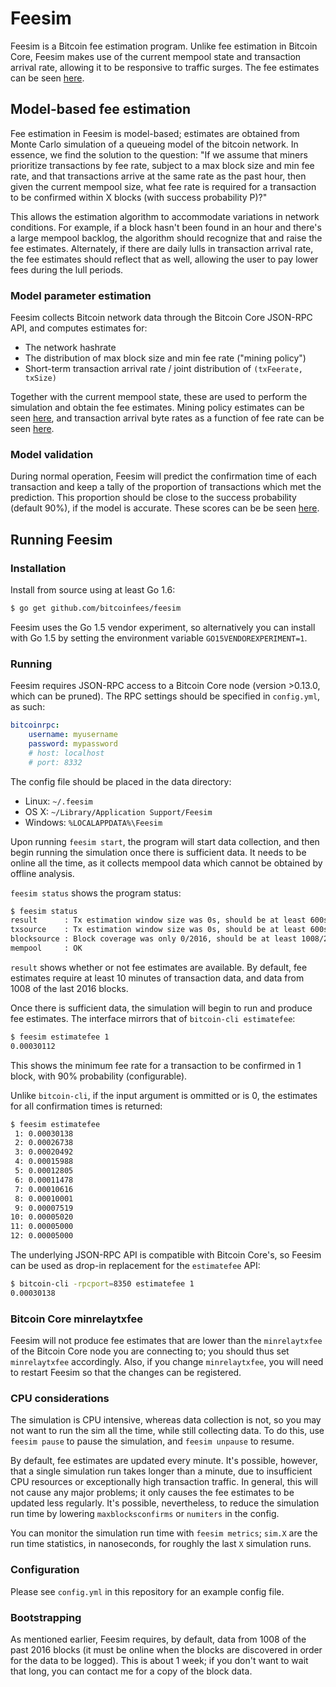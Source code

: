 # Feesim
Feesim is a Bitcoin fee estimation program. Unlike fee estimation in Bitcoin
Core, Feesim makes use of the current mempool state and transaction arrival
rate, allowing it to be responsive to traffic surges. The fee estimates can be
seen [here](https://bitcoinfees.github.io).

## Model-based fee estimation
Fee estimation in Feesim is model-based; estimates are obtained from Monte Carlo
simulation of a queueing model of the bitcoin network. In essence, we find the
solution to the question: "If we assume that miners prioritize transactions by
fee rate, subject to a max block size and min fee rate, and that transactions
arrive at the same rate as the past hour, then given the current mempool size,
what fee rate is required for a transaction to be confirmed within X blocks
(with success probability P)?"

This allows the estimation algorithm to accommodate variations in network
conditions. For example, if a block hasn't been found in an hour and there's a
large mempool backlog, the algorithm should recognize that and raise the fee
estimates. Alternately, if there are daily lulls in transaction arrival rate,
the fee estimates should reflect that as well, allowing the user to pay lower
fees during the lull periods.

### Model parameter estimation
Feesim collects Bitcoin network data through the Bitcoin Core JSON-RPC API, and
computes estimates for:
* The network hashrate
* The distribution of max block size and min fee rate ("mining policy")
* Short-term transaction arrival rate / joint distribution of `(txFeerate,
  txSize)`

Together with the current mempool state, these are used to perform the
simulation and obtain the fee estimates. Mining policy estimates can be seen
[here](https://bitcoinfees.github.io/misc/mining), and transaction arrival
byte rates as a function of fee rate can be seen
[here](https://bitcoinfees.github.io/misc/profile).

### Model validation
During normal operation, Feesim will predict the confirmation time of each
transaction and keep a tally of the proportion of transactions which met the
prediction. This proportion should be close to the success probability (default
90%), if the model is accurate. These scores can be be seen
[here](https://bitcoinfees.github.io/misc/predictscores).

## Running Feesim
### Installation
Install from source using at least Go 1.6:
```sh
$ go get github.com/bitcoinfees/feesim
```
Feesim uses the Go 1.5 vendor experiment, so alternatively you can install with
Go 1.5 by setting the environment variable `GO15VENDOREXPERIMENT=1`.

### Running
Feesim requires JSON-RPC access to a Bitcoin Core node (version >0.13.0, which can be pruned).
The RPC settings should be specified in `config.yml`, as such:
```yml
bitcoinrpc:
    username: myusername
    password: mypassword
    # host: localhost
    # port: 8332
```
The config file should be placed in the data directory:
* Linux: `~/.feesim`
* OS X: `~/Library/Application Support/Feesim`
* Windows: `%LOCALAPPDATA%\Feesim`

Upon running `feesim start`, the program will start data collection, and then
begin running the simulation once there is sufficient data. It needs to be
online all the time, as it collects mempool data which cannot be obtained by
offline analysis.

`feesim status` shows the program status:
```sh
$ feesim status
result      : Tx estimation window size was 0s, should be at least 600s
txsource    : Tx estimation window size was 0s, should be at least 600s
blocksource : Block coverage was only 0/2016, should be at least 1008/2016.
mempool     : OK
```
`result` shows whether or not fee estimates are available. By default, fee
estimates require at least 10 minutes of transaction data, and data from 1008 of
the last 2016 blocks.

Once there is sufficient data, the simulation will begin to run and produce fee
estimates. The interface mirrors that of `bitcoin-cli estimatefee`:
```sh
$ feesim estimatefee 1
0.00030112
```
This shows the minimum fee rate for a transaction to be confirmed in 1 block,
with 90% probability (configurable).

Unlike `bitcoin-cli`, if the input argument is ommitted or is 0, the estimates
for all confirmation times is returned:
```sh
$ feesim estimatefee
 1: 0.00030138
 2: 0.00026738
 3: 0.00020492
 4: 0.00015988
 5: 0.00012805
 6: 0.00011478
 7: 0.00010616
 8: 0.00010001
 9: 0.00007519
10: 0.00005020
11: 0.00005000
12: 0.00005000
```
The underlying JSON-RPC API is compatible with Bitcoin Core's, so Feesim can be
used as drop-in replacement for the `estimatefee` API:
```sh
$ bitcoin-cli -rpcport=8350 estimatefee 1
0.00030138
```

### Bitcoin Core minrelaytxfee

Feesim will not produce fee estimates that are lower than the `minrelaytxfee` of
the Bitcoin Core node you are connecting to; you should thus set `minrelaytxfee`
accordingly. Also, if you change `minrelaytxfee`, you will need to restart
Feesim so that the changes can be registered.

### CPU considerations
The simulation is CPU intensive, whereas data collection is not, so you may not
want to run the sim all the time, while still collecting data. To do this, use
`feesim pause` to pause the simulation, and `feesim unpause` to resume.

By default, fee estimates are updated every minute. It's possible, however, that
a single simulation run takes longer than a minute, due to insufficient CPU
resources or exceptionally high transaction traffic. In general, this will not
cause any major problems; it only causes the fee estimates to be updated less
regularly. It's possible, nevertheless, to reduce the simulation run time by
lowering `maxblocksconfirms` or `numiters` in the config.

You can monitor the simulation run time with `feesim metrics`; `sim.X` are the
run time statistics, in nanoseconds, for roughly the last `X` simulation runs.

### Configuration

Please see `config.yml` in this repository for an example config file.

### Bootstrapping

As mentioned earlier, Feesim requires, by default, data from 1008 of the past
2016 blocks (it must be online when the blocks are discovered in order for the
data to be logged). This is about 1 week; if you don't want to wait that long,
you can contact me for a copy of the block data.
